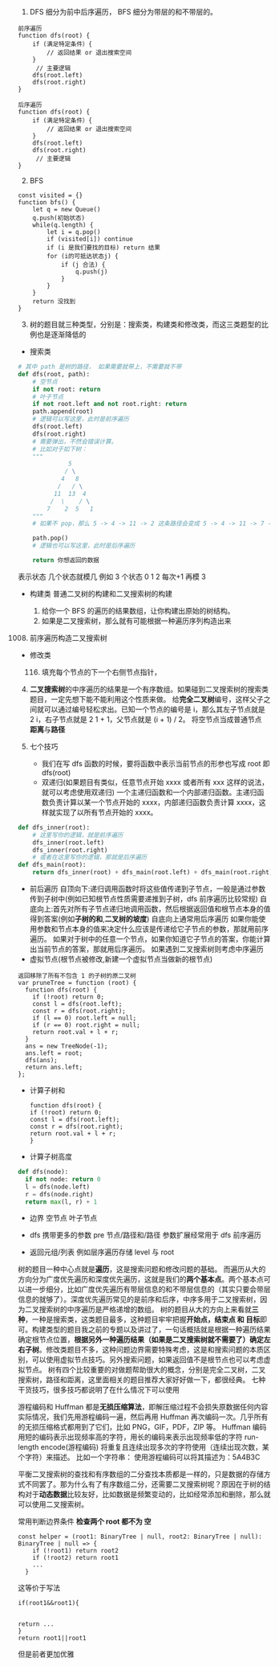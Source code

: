 1. DFS 细分为前中后序遍历， BFS 细分为带层的和不带层的。

```JS
前序遍历
function dfs(root) {
    if (满足特定条件）{
        // 返回结果 or 退出搜索空间
    }
     // 主要逻辑
    dfs(root.left)
    dfs(root.right)
}

后序遍历
function dfs(root) {
    if (满足特定条件）{
        // 返回结果 or 退出搜索空间
    }
    dfs(root.left)
    dfs(root.right)
     // 主要逻辑
}
```

2. BFS

```JS
const visited = {}
function bfs() {
    let q = new Queue()
    q.push(初始状态)
    while(q.length) {
        let i = q.pop()
        if (visited[i]) continue
        if (i 是我们要找的目标) return 结果
        for (i的可抵达状态j) {
            if (j 合法) {
                q.push(j)
            }
        }
    }
    return 没找到
}
```

3. 树的题目就三种类型，分别是：搜索类，构建类和修改类，而这三类题型的比例也是逐渐降低的

- 搜索类

```python
# 其中 path 是树的路径， 如果需要就带上，不需要就不带
def dfs(root, path):
    # 空节点
    if not root: return
    # 叶子节点
    if not root.left and not root.right: return
    path.append(root)
    # 逻辑可以写这里，此时是前序遍历
    dfs(root.left)
    dfs(root.right)
    # 需要弹出，不然会错误计算。
    # 比如对于如下树：
    """
              5
             / \
            4   8
           /   / \
          11  13  4
         /  \    / \
        7    2  5   1
    """
    # 如果不 pop，那么 5 -> 4 -> 11 -> 2 这条路径会变成 5 -> 4 -> 11 -> 7 -> 2，其 7 被错误地添加到了 path

    path.pop()
    # 逻辑也可以写这里，此时是后序遍历

    return 你想返回的数据
```

表示状态 几个状态就模几 例如 3 个状态 0 1 2 每次+1 再模 3

- 构建类
  普通二叉树的构建和二叉搜索树的构建

  1. 给你一个 BFS 的遍历的结果数组，让你构建出原始的树结构。
  2. 如果是二叉搜索树，那么就有可能根据一种遍历序列构造出来

1008. 前序遍历构造二叉搜索树

- 修改类

  116.  填充每个节点的下一个右侧节点指针，

4.  **二叉搜索树**的中序遍历的结果是一个有序数组。如果碰到二叉搜索树的搜索类题目，一定先想下能不能利用这个性质来做。
    给**完全二叉树**编号，这样父子之间就可以通过编号轻松求出。已知一个节点的编号是 i，那么其左子节点就是 2 i，右子节点就是 2 1 + 1，父节点就是 (i + 1) / 2。
    将空节点当成普通节点
    **距离**与**路径**

5.  七个技巧
    - 我们在写 dfs 函数的时候，要将函数中表示当前节点的形参也写成 root 即 dfs(root)
    - 双递归(如果题目有类似，任意节点开始 xxxx 或者所有 xxx 这样的说法，就可以考虑使用双递归)
      一个主递归函数和一个内部递归函数。主递归函数负责计算以某一个节点开始的 xxxx，内部递归函数负责计算 xxxx，这样就实现了以所有节点开始的 xxxx。

```Python
def dfs_inner(root):
    # 这里写你的逻辑，就是前序遍历
    dfs_inner(root.left)
    dfs_inner(root.right)
    # 或者在这里写你的逻辑，那就是后序遍历
def dfs_main(root):
    return dfs_inner(root) + dfs_main(root.left) + dfs_main(root.right)
```

- 前后遍历
  自顶向下:递归调用函数时将这些值传递到子节点，一般是通过参数传到子树中(例如已知根节点性质需要递推到子树，dfs 前序遍历比较常规)
  自底向上:首先对所有子节点递归地调用函数，然后根据返回值和根节点本身的值得到答案(例如**子树的和**,**二叉树的坡度**)
  自底向上通常用后序遍历
  如果你能使用参数和节点本身的值来决定什么应该是传递给它子节点的参数，那就用前序遍历。
  如果对于树中的任意一个节点，如果你知道它子节点的答案，你能计算出当前节点的答案，那就用后序遍历。
  如果遇到二叉搜索树则考虑中序遍历
- 虚拟节点(根节点被修改,新建一个虚拟节点当做新的根节点)

```JS
返回移除了所有不包含 1 的子树的原二叉树
var pruneTree = function (root) {
  function dfs(root) {
    if (!root) return 0;
    const l = dfs(root.left);
    const r = dfs(root.right);
    if (l == 0) root.left = null;
    if (r == 0) root.right = null;
    return root.val + l + r;
  }
  ans = new TreeNode(-1);
  ans.left = root;
  dfs(ans);
  return ans.left;
};
```

- 计算子树和

  ```JS
  function dfs(root) {
  if (!root) return 0;
  const l = dfs(root.left);
  const r = dfs(root.right);
  return root.val + l + r;
  }
  ```

- 计算子树高度

```Python
def dfs(node):
  if not node: return 0
  l = dfs(node.left)
  r = dfs(node.right)
  return max(l, r) + 1
```

- 边界
  空节点
  叶子节点

- dfs 携带更多的参数
  pre 节点/路径和/路径
  参数扩展经常用于 dfs 前序遍历
- 返回元组/列表
  例如层序遍历存储 level 与 root

树的题目一种中心点就是**遍历**，这是搜索问题和修改问题的基础。
而遍历从大的方向分为广度优先遍历和深度优先遍历，这就是我们的**两个基本点**。两个基本点可以进一步细分，比如广度优先遍历有带层信息的和不带层信息的（其实只要会带层信息的就够了）。深度优先遍历常见的是前序和后序，中序多用于二叉搜索树，因为二叉搜索树的中序遍历是严格递增的数组。
树的题目从大的方向上来看就**三种**，一种是搜索类，这类题目最多，这种题目牢牢把握**开始点，结束点 和 目标**即可。构建类型的题目我之前的专题以及讲过了，一句话概括就是根据一种遍历结果确定根节点位置，**根据另外一种遍历结果（如果是二叉搜索树就不需要了）确定左右子树**。修改类题目不多，这种问题边界需要特殊考虑，这是和搜索问题的本质区别，可以使用虚拟节点技巧。另外搜索问题，如果返回值不是根节点也可以考虑虚拟节点。
树有四个比较重要的对做题帮助很大的概念，分别是完全二叉树，二叉搜索树，路径和距离，这里面相关的题目推荐大家好好做一下，都很经典。
七种干货技巧，很多技巧都说明了在什么情况下可以使用

游程编码和 Huffman 都是**无损压缩算法**，即解压缩过程不会损失原数据任何内容
实际情况，我们先用游程编码一遍，然后再用 Huffman 再次编码一次。几乎所有的无损压缩格式都用到了它们，比如 PNG，GIF，PDF，ZIP 等。
Huffman 编码
用短的编码表示出现频率高的字符，用长的编码来表示出现频率低的字符
run-length encode(游程编码)
将重复且连续出现多次的字符使用（连续出现次数，某个字符）来描述。
比如一个字符串：
使用游程编码可以将其描述为：5A4B3C

平衡二叉搜索树的查找和有序数组的二分查找本质都是一样的，只是数据的存储方式不同罢了。那为什么有了有序数组二分，还需要二叉搜索树呢？原因在于树的结构对于**动态数据**比较友好，比如数据是频繁变动的，比如经常添加和删除，那么就可以使用二叉搜索树。

常用判断边界条件
**检查两个 root 都不为 空**

```JS
const helper = (root1: BinaryTree | null, root2: BinaryTree | null): BinaryTree | null => {
    if (!root1) return root2
    if (!root2) return root1
    ...
  }
```

这等价于写法

```JS
if(root1&&root1){


return ...
}
return root1||root1
```

但是前者更加优雅
